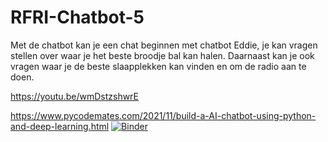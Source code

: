 # RFRI-Chatbot-5

Met de chatbot kan je een chat beginnen met chatbot Eddie, je kan vragen stellen over waar je het beste broodje bal kan halen. Daarnaast kan je ook vragen waar je de beste slaapplekken kan vinden en om de radio aan te doen.

https://youtu.be/wmDstzshwrE

https://www.pycodemates.com/2021/11/build-a-AI-chatbot-using-python-and-deep-learning.html
[![Binder](https://mybinder.org/badge_logo.svg)](https://mybinder.org/v2/gh/0957822/RFRI-Chatbot-5/HEAD?labpath=Chatbot%20using%20NLTK%20Library%20Indra%20Doerga%201112023.ipynb)
